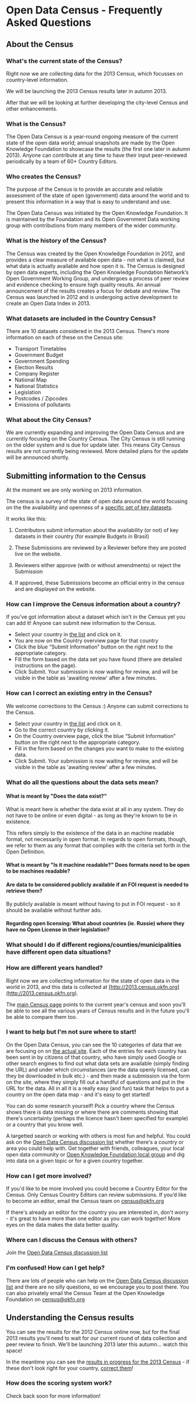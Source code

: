 <div class="page-header">
  <h1>
    Open Data Census - Frequently Asked Questions
  </h1>
</div>

## About the Census

### What's the current state of the Census?

Right now we are collecting data for the 2013 Census, which focusses on country-level information. 

We will be launching the 2013 Census results later in autumn 2013. 

After that we will be looking at further developing the city-level Census and other enhancements.

### What is the Census?

The Open Data Census is a year-round ongoing measure of the current state of the open data world; annual snapshots are made by the Open Knowledge Foundation to showcase the results (the first one later in autumn 2013).  Anyone can contribute at any time to have their input peer-reviewed periodically by a team of 60+ Country Editors.


### Who creates the Census?

The purpose of the Census is to provide an accurate and reliable assessment of the state of open (government) data around the world and to present this information in a way that is easy to understand and use.

The Open Data Census was initiated by the Open Knowledge Foundation. It is maintained by the Foundation and its Open Government Data working group with contributions from many members of the wider community.

### What is the history of the Census?

The Census was created by the Open Knowledge Foundation in 2012, and provides a clear measure of available open data - not what is claimed, but what data is actually available and how open it is. The Census is designed by open data experts, including the Open Knowledge Foundation Network’s Open Government Working Group, and undergoes a process of peer review and evidence checking to ensure high quality results. An annual announcement of the results creates a focus for debate and review. The Census was launched in 2012 and is undergoing active development to create an Open Data Index in 2013. 

### What datasets are included in the Country Census?

There are 10 datasets considered in the 2013 Census. There's more information on each of these on the Census site:

* Transport Timetables
* Government Budget
* Government Spending
* Election Results
* Company Register
* National Map
* National Statistics
* Legislation
* Postcodes / Zipcodes
* Emissions of pollutants

### What about the City Census?
We are currently expanding and improving the Open Data Census and are currently focusing on the Country Census. The City Census is still running on the older system and is due for update later. This means City Census results are not currently being reviewed. More detailed plans for the update will be announced shortly.


## Submitting information to the Census

At the moment we are only working on 2013 information. 

The census is a survey of the state of open data around the world focusing on the the availability and openness of a <a href=”http://2013.census.okfn.org/about/”>specific set of key datasets</a>.

It works like this:

1. Contributors submit information about the availability (or not) of key datasets in their country (for example Budgets in Brasil)

2. These Submissions are reviewed by a Reviewer before they are posted live on the website.

3. Reviewers either approve (with or without amendments) or reject the Submission

4. If approved, these Submissions become an official entry in the census and are displayed on the website.



### How can I improve the Census information about a country?

If you've got information about a dataset which isn't in the Census yet you can add it!  Anyone can submit new information to the Census. 

* Select your country in [the list](http://2013.census.okfn.org/contribute/) and click on it.
* You are now on the Country overview page for that country
* Click the blue “Submit Information” button on the right next to the appropriate category.
* Fill the form based on the data set you have found (there are detailed instructions on the page).
* Click Submit. Your submission is now waiting for review, and will be visible in the table as 'awaiting review' after a few minutes.

### How can I correct an existing entry in the Census?

We welcome corrections to the Census :)  Anyone can submit corrections to the Census.

* Select your country in [the list](http://2013.census.okfn.org/contribute/) and click on it.
* Go to the correct country by clicking it.
* On the Country overview page, click the blue “Submit Information” button on the right next to the appropriate category.
* Fill in the form based on the changes you want to make to the existing data.
* Click Submit. Your submission is now waiting for review, and will be visible in the table as 'awaiting review' after a few minutes.

### What do all the questions about the data sets mean?


#### What is meant by "Does the data exist?"
What is meant here is whether the data exist at all in any system. They do not have to be online or even digital - as long as they're known to be in existence.

This refers simply to the existence of the data in an machine readable format, not necessarily in open format. In regards to open formats, though, we refer to them as any format that complies with the criteria set forth in the Open Definition.
#### What is meant by "Is it machine readable?" Does formats need to be open to be machines readable? 

#### Are data to be considered publicly available if an FOI request is needed to retrieve them?
By publicly available is meant without having to put in FOI request - so it should be available without further ado.

#### Regarding open licensing: What about countries (ie. Russie) where they have no Open License in their legislation?

### What should I do if different regions/counties/municipalities have different open data situations?


### How are different years handled?

Right now we are collecting information for the state of open data in the world in 2013, and this data is collected at [http://2013.census.okfn.org](http://2013.census.okfn.org). 

The [main Census page](http://census.okfn.org) points to the current year's census and soon you'll be able to see all the various years of Census results and in the future you'll be able to compare them too. 

### I want to help but I'm not sure where to start!

On the Open Data Census, you can see the 10 categories of data that we are focusing on on [the actual site](http://2013.census.okfn.org/country/). Each of the entries for each country has been sent in by citizens of that country, who have simply used Google or other search engines to find out what data sets are available (simply finding the URL) and under which circumstances (are the data openly licensed, can they be downloaded in bulk etc.) - and then made a submission via the form on the site, where they simply fill out a handful of questions and put in the URL for the data. All in all it is a really easy (and fun) task that helps to put a country on the open data map - and it's easy to get started!

You can do some research yourself! Pick a country where the Census shows there is data missing or where there are comments showing that there's uncertainty (perhaps the licence hasn't been specified for example) or a country that you know well. 

A targetted search or working with others is most fun and helpful. You could ask on  the [Open Data Census discussion list](http://lists.okfn.org/mailman/listinfo/open-data-census) whether there's a country or area you could help with. Get together with friends, colleagues, your local open data community or [Open Knowledge Foundation local group](http://okfn.org/local) and dig into data on a given topic or for a given country together.

### How can I get more involved?

If you'd like to be more involved you could become a Country Editor for the Census.  Only Census Country Editors can review submissions. If you’d like to become an editor, email the Census team on census@okfn.org 

If there's already an editor for the country you are interested in, don't worry - it's great to have more than one editor as you can work together!  More eyes on the data makes the data better quality.


### Where can I discuss the Census with others?

Join the [Open Data Census discussion list](http://lists.okfn.org/mailman/listinfo/open-data-census)

### I'm confused! How can I get help?

There are lots of people who can help on the [Open Data Census discussion list](http://lists.okfn.org/mailman/listinfo/open-data-census) and there are no silly questions, so we encourage you to post there.  You can also privately email the Census Team at the Open Knowledge Foundation on census@okfn.org



## Understanding the Census results

You can see the results for the 2012 Census online now, but for the final 2013 results you'll need to wait for our current round of data collection and peer review to finish. We'll be launching 2013 later this autumn... watch this space!

In the meantime you can see the [results in progress for the 2013 Census](http://2013.census.okfn.org/country/) - if these don't look right for your country, [correct them](http://2013.census.okfn.org/contribute/)!  

### How does the scoring system work?

Check back soon for more information!



